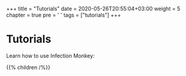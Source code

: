 +++
title = "Tutorials"
date = 2020-05-26T20:55:04+03:00
weight = 5
chapter = true
pre = '<i class="fas fa-graduation-cap"></i> '
tags = ["tutorials"]
+++

# Tutorials

Learn how to use Infection Monkey:

{{% children /%}}

<br />
